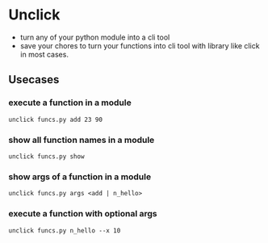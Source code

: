 # Unclick
* turn any of your python module into a cli tool
* save your chores to turn your functions into cli tool with library like click in most cases.

## Usecases
### execute a function in a module
```
unclick funcs.py add 23 90
```
### show all function names in a module
```
unclick funcs.py show
```
### show args of a function in a module
```
unclick funcs.py args <add | n_hello>
```
### execute a function with optional args
```
unclick funcs.py n_hello --x 10

```
